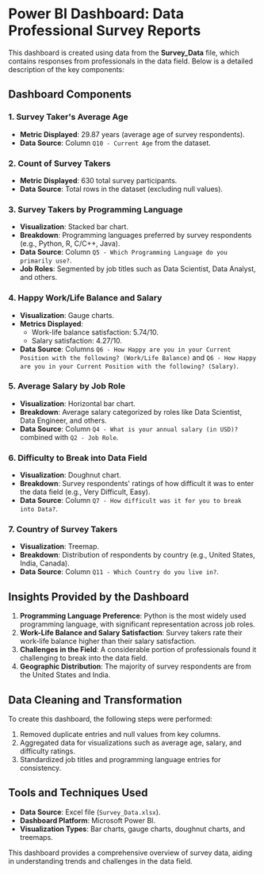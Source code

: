 # Power BI Dashboard: Data Professional Survey Reports

This dashboard is created using data from the **Survey_Data** file, which contains responses from professionals in the data field. Below is a detailed description of the key components:

## Dashboard Components

### 1. Survey Taker's Average Age
- **Metric Displayed**: 29.87 years (average age of survey respondents).
- **Data Source**: Column `Q10 - Current Age` from the dataset.

### 2. Count of Survey Takers
- **Metric Displayed**: 630 total survey participants.
- **Data Source**: Total rows in the dataset (excluding null values).

### 3. Survey Takers by Programming Language
- **Visualization**: Stacked bar chart.
- **Breakdown**: Programming languages preferred by survey respondents (e.g., Python, R, C/C++, Java).
- **Data Source**: Column `Q5 - Which Programming Language do you primarily use?`.
- **Job Roles**: Segmented by job titles such as Data Scientist, Data Analyst, and others.

### 4. Happy Work/Life Balance and Salary
- **Visualization**: Gauge charts.
- **Metrics Displayed**:
  - Work-life balance satisfaction: 5.74/10.
  - Salary satisfaction: 4.27/10.
- **Data Source**: Columns `Q6 - How Happy are you in your Current Position with the following? (Work/Life Balance)` and `Q6 - How Happy are you in your Current Position with the following? (Salary)`.

### 5. Average Salary by Job Role
- **Visualization**: Horizontal bar chart.
- **Breakdown**: Average salary categorized by roles like Data Scientist, Data Engineer, and others.
- **Data Source**: Column `Q4 - What is your annual salary (in USD)?` combined with `Q2 - Job Role`.

### 6. Difficulty to Break into Data Field
- **Visualization**: Doughnut chart.
- **Breakdown**: Survey respondents' ratings of how difficult it was to enter the data field (e.g., Very Difficult, Easy).
- **Data Source**: Column `Q7 - How difficult was it for you to break into Data?`.

### 7. Country of Survey Takers
- **Visualization**: Treemap.
- **Breakdown**: Distribution of respondents by country (e.g., United States, India, Canada).
- **Data Source**: Column `Q11 - Which Country do you live in?`.

## Insights Provided by the Dashboard
1. **Programming Language Preference**: Python is the most widely used programming language, with significant representation across job roles.
2. **Work-Life Balance and Salary Satisfaction**: Survey takers rate their work-life balance higher than their salary satisfaction.
3. **Challenges in the Field**: A considerable portion of professionals found it challenging to break into the data field.
4. **Geographic Distribution**: The majority of survey respondents are from the United States and India.

## Data Cleaning and Transformation
To create this dashboard, the following steps were performed:
1. Removed duplicate entries and null values from key columns.
2. Aggregated data for visualizations such as average age, salary, and difficulty ratings.
3. Standardized job titles and programming language entries for consistency.

## Tools and Techniques Used
- **Data Source**: Excel file (`Survey_Data.xlsx`).
- **Dashboard Platform**: Microsoft Power BI.
- **Visualization Types**: Bar charts, gauge charts, doughnut charts, and treemaps.

This dashboard provides a comprehensive overview of survey data, aiding in understanding trends and challenges in the data field.
